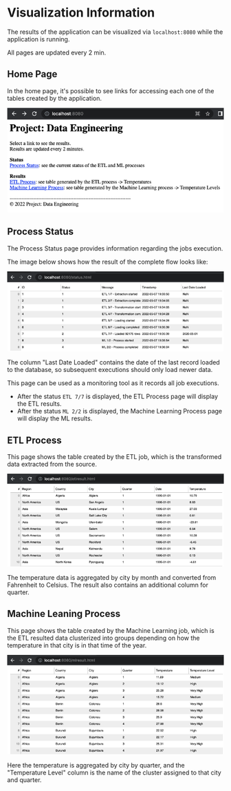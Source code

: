 # Visualization Information

The results of the application can be visualized via `localhost:8080` while the application is running.

All pages are updated every 2 min.

## Home Page

In the home page, it's possible to see links for accessing each one of the tables created by the application.

![HomePage](../../Images/HomePage.png?raw=true "HomePage")


## Process Status

The Process Status page provides information regarding the jobs execution.

The image below shows how the result of the complete flow looks like:

![StatusPage](../../Images/StatusPage.png?raw=true "Status Page")

The column "Last Date Loaded" contains the date of the last record loaded to the database, so subsequent executions should only load newer data.

This page can be used as a monitoring tool as it records all job executions.
- After the status `ETL 7/7` is displayed, the ETL Process page will display the ETL results.
- After the status `ML 2/2` is displayed, the Machine Learning Process page will display the ML results.

## ETL Process

This page shows the table created by the ETL job, which is the transformed data extracted from the source.

![ETLPage](../../Images/ETLPage.png?raw=true "ETL Page")

The temperature data is aggregated by city by month and converted from Fahrenheit to Celsius. The result also contains an additional column for quarter.

## Machine Leaning Process

This page shows the table created by the Machine Learning job, which is the ETL resulted data clusterized into groups depending on how the temperature in that city is in that time of the year.

![MLPage](../../Images/MLPage.png?raw=true "ML Page")

Here the temperature is aggregated by city by quarter, and the "Temperature Level" column is the name of the cluster assigned to that city and quarter.